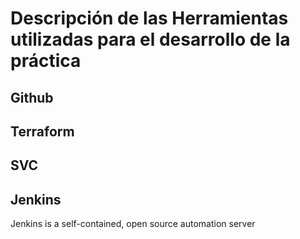 # Descripción de las Herramientas utilizadas para el desarrollo de la práctica

## Github

## Terraform

## SVC

## Jenkins

Jenkins is a self-contained, open source automation server
